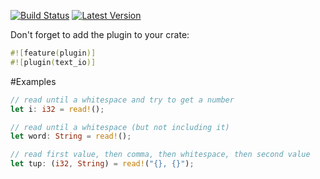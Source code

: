 [![Build Status](https://travis-ci.org/oli-obk/rust-si.svg?branch=master)](https://travis-ci.org/oli-obk/rust-si)
[![Latest Version](https://img.shields.io/crates/v/text_io.svg)](https://crates.io/crates/text_io)

Don't forget to add the plugin to your crate:

```rust
#![feature(plugin)]
#![plugin(text_io)]
```

#Examples

```rust
// read until a whitespace and try to get a number
let i: i32 = read!();

// read until a whitespace (but not including it)
let word: String = read!();

// read first value, then comma, then whitespace, then second value
let tup: (i32, String) = read!("{}, {}");
```

